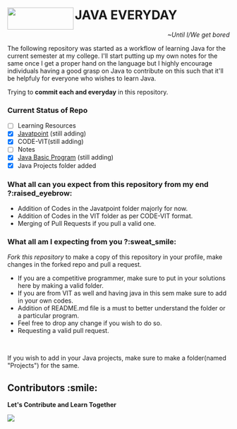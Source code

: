 <div>
  <img src="https://img.shields.io/badge/Java-ED8B00?style=for-the-badge&logo=java&logoColor=white" align=left width=150 height=50>
  <h1>JAVA EVERYDAY</h1>
  <p align=right><i>~Until I/We get bored</i></p>
</div>
<p>The following repository was started as a workflow of learning Java for the current semester at my college. I'll start putting up my own notes for the same once I get a proper hand on the language but I highly encourage individuals having a good grasp on Java to contribute on this such that it'll be helpfuly for everyone who wishes to learn Java.</p>
<p>Trying to <b>commit each and everyday</b> in this repository.</p>

### Current Status of Repo

- [ ] Learning Resources
- [X] <a href="https://github.com/curovearth/Java-Everyday/tree/main/1-Everyday-Java-qa/4-Javatpoint">Javatpoint</a> (still adding)
- [X] CODE-VIT(still adding)
- [ ] Notes
- [X] <a href="https://github.com/curovearth/Java-Everyday/tree/main/1-Everyday-Java-qa/4-Javatpoint/8-Java%20Basic%20Programs">Java Basic Program</a> (still adding)
- [X] Java Projects folder added

<h3>What all can you expect from this repository from my end ?:raised_eyebrow:</h3>
<ul>
  <li>Addition of Codes in the Javatpoint folder majorly for now.</li>
  <li>Addition of Codes in the VIT folder as per CODE-VIT format.</li>
  <li>Merging of Pull Requests if you pull a valid one.</li>
</ul>
<h3>What all am I expecting from you ?:sweat_smile:</h3>
<p><i>Fork this repository</i> to make a copy of this repository in your profile, make changes in the forked repo and pull a request.</p>
<ul>
  <li>If you are a competitive programmer, make sure to put in your solutions here by making a valid folder.</li>
  <li>If you are from VIT as well and having java in this sem make sure to add in your own codes.</li>
  <li>Addition of README.md file is a must to better understand the folder or a particular program.</li>
  <li>Feel free to drop any change if you wish to do so.</li>
  <li>Requesting a valid pull request.</li>
</ul>
<br>
<p>If you wish to add in your Java projects, make sure to make a folder(named "Projects") for the same.</p>

<h2>Contributors :smile:</h2>
<p><b>Let's Contribute and Learn Together</b></p>
<a href = "https://github.com/curovearth/Java-Everyday/graphs/contributors">
  <img src = "https://contrib.rocks/image?repo=curovearth/Java-Everyday"/>
</a>
